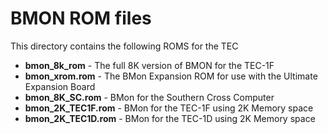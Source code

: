# BMON ROM files

This directory contains the following ROMS for the TEC
- **bmon_8k_rom** -  The full 8K version of BMON for the TEC-1F
- **bmon_xrom.rom** - The BMon Expansion ROM for use with the Ultimate Expansion Board
- **bmon_8K_SC.rom** - BMon for the Southern Cross Computer
- **bmon_2K_TEC1F.rom** - BMon for the TEC-1F using 2K Memory space
- **bmon_2K_TEC1D.rom** - BMon for the TEC-1D using 2K Memory space

